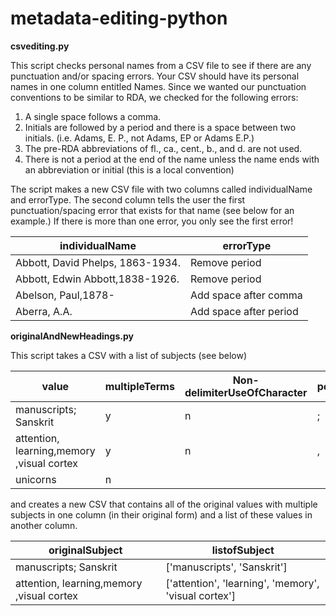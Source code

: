 # metadata-editing-python

**csvediting.py**

This script checks personal names from a CSV file to see if there are any punctuation and/or spacing errors. Your CSV should have its personal names in one column entitled Names. Since we wanted our punctuation conventions to be similar to RDA, we checked for the following errors:

1) A single space follows a comma.
2) Initials are followed by a period and there is a space between two initials. (i.e. Adams, E. P., not Adams, EP or Adams E.P.)
3) The pre-RDA abbreviations of fl., ca., cent., b., and d. are not used. 
4) There is not a period at the end of the name unless the name ends with an abbreviation or initial (this is a local convention)

The script makes a new CSV file with two columns called individualName and errorType. The second column tells the user the first punctuation/spacing error that exists for that name (see below for an example.) If there is more than one error, you only see the first error! 

|individualName                   |errorType              | 
| --------------------------------|-----------------------|
|Abbott, David Phelps, 1863-1934. |Remove period          | 
|Abbott, Edwin Abbott,1838-1926.  |Remove period          |   
|Abelson, Paul,1878-	            |Add space after comma  |  
|Aberra, A.A.	                    |Add space after period |  

**originalAndNewHeadings.py**

This script takes a CSV with a list of subjects (see below)

|value                                     |multipleTerms |Non-delimiterUseOfCharacter|possibleDelimiter|
| -----------------------------------------|--------------|---------------------------|-----------------|
|manuscripts; Sanskrit                     |y             |n                          |;                |
|attention, learning,memory ,visual cortex |y             |n                          |,                |
|unicorns                                  |n             |                           |                 |

and creates a new CSV that contains all of the original values with multiple subjects in one column (in their original form) and a list of these values in another column. 

|originalSubject                           |listofSubject                            |
| -----------------------------------------|-----------------------------------------|
|manuscripts; Sanskrit                     |['manuscripts', 'Sanskrit']              |
|attention, learning,memory ,visual cortex |['attention', 'learning', 'memory', 'visual cortex']                                |
